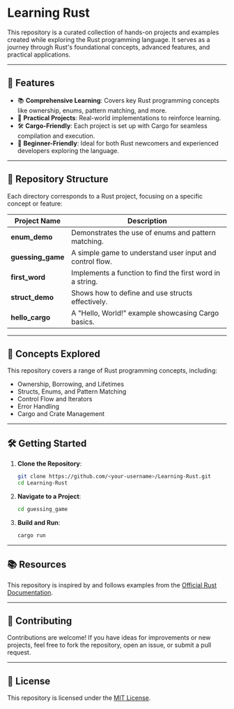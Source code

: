 
# Learning Rust  

This repository is a curated collection of hands-on projects and examples created while exploring the Rust programming language. It serves as a journey through Rust's foundational concepts, advanced features, and practical applications.

---

## 🚀 Features  

- 📚 **Comprehensive Learning**: Covers key Rust programming concepts like ownership, enums, pattern matching, and more.  
- 🔨 **Practical Projects**: Real-world implementations to reinforce learning.  
- 🛠️ **Cargo-Friendly**: Each project is set up with Cargo for seamless compilation and execution.  
- 🎯 **Beginner-Friendly**: Ideal for both Rust newcomers and experienced developers exploring the language.

---

## 📂 Repository Structure  

Each directory corresponds to a Rust project, focusing on a specific concept or feature:

| Project Name     | Description                                      |
|------------------|--------------------------------------------------|
| **enum_demo**    | Demonstrates the use of enums and pattern matching. |
| **guessing_game**| A simple game to understand user input and control flow. |
| **first_word**   | Implements a function to find the first word in a string. |
| **struct_demo**  | Shows how to define and use structs effectively. |
| **hello_cargo**  | A "Hello, World!" example showcasing Cargo basics. |

---

## 📖 Concepts Explored  

This repository covers a range of Rust programming concepts, including:  

- Ownership, Borrowing, and Lifetimes  
- Structs, Enums, and Pattern Matching  
- Control Flow and Iterators  
- Error Handling  
- Cargo and Crate Management  

---

## 🛠️ Getting Started  

1. **Clone the Repository**:  
   ```bash
   git clone https://github.com/<your-username>/Learning-Rust.git
   cd Learning-Rust
   ```

2. **Navigate to a Project**:  
   ```bash
   cd guessing_game
   ```

3. **Build and Run**:  
   ```bash
   cargo run
   ```

---

## 📚 Resources  

This repository is inspired by and follows examples from the [Official Rust Documentation](https://doc.rust-lang.org/book/).  

---

## 🤝 Contributing  

Contributions are welcome! If you have ideas for improvements or new projects, feel free to fork the repository, open an issue, or submit a pull request.  

---

## 📜 License  

This repository is licensed under the [MIT License](LICENSE).  
